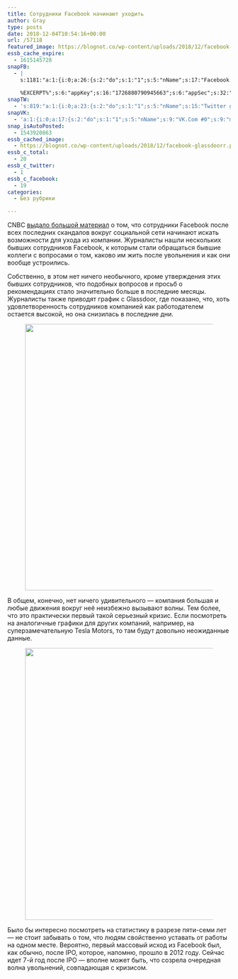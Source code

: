 ```yaml
---
title: Сотрудники Facebook начинают уходить
author: Gray
type: posts
date: 2018-12-04T10:54:16+00:00
url: /57118
featured_image: https://blognot.co/wp-content/uploads/2018/12/facebook-glassdoorr.png
essb_cache_expire:
  - 1615145728
snapFB:
  - |
    s:1181:"a:1:{i:0;a:26:{s:2:"do";s:1:"1";s:5:"nName";s:17:"Facebook personal";s:9:"msgFormat";s:20:"%TITLE%
    
    %EXCERPT%";s:6:"appKey";s:16:"1726880790945663";s:6:"appSec";s:32:"9915e38ff56996512e9713516c208c4d";s:8:"postType";s:1:"A";s:7:"fltrsOn";i:0;s:5:"fltrs";a:0:{}s:7:"proxyOn";i:0;s:7:"useSURL";i:0;s:1:"v";i:350;s:3:"tpt";s:0:"";s:11:"attachVideo";s:1:"N";s:6:"imgUpl";s:1:"T";s:10:"riComments";s:1:"1";s:12:"riCommentsAA";s:1:"1";s:4:"uMsg";s:0:"";s:11:"accessToken";s:173:"EAAYilsQdH38BAGbBWNeledCJfoCAbh3ym4AOo7xEODbekVAReIRhhi0LAnzPFNAwaat0Tr1xSJoAvsAFJk0GUGmV2bqZBhT8qI3VwPtz681jKSyEZAIsTKbzUciHsYWcVzInMTeIEJAXIR5anW46o6j9lA64XdLsvmYOjvegZDZD";s:8:"authUser";s:17:"10212468541884244";s:12:"authUserName";s:29:"Сергей Петренко";s:4:"pgID";s:32:"133222213376133_2213541402010860";s:9:"wpImgSize";s:4:"full";s:15:"pageAccessToken";s:176:"EAAYilsQdH38BAArYgqPRN5Wkz8N7LbEeqSIxC3YgROS4wqFWGbWukrZAbZC3z29OUDS9aG6y2h0W58mSyspXyC6aBd8RGJaMJlT7C9ortS4TT31ZBIvo0g5meW1hqZBhrwyhi1lmelpiXeH7UBmA6a6BHdHcPFBvFiL4WBZB4NwZDZD";s:8:"isPosted";s:1:"1";s:7:"postURL";s:62:"http://www.facebook.com/133222213376133/posts/2213541402010860";s:5:"pDate";s:19:"2018-12-04 10:54:21";}}";
snapTW:
  - 's:819:"a:1:{i:0;a:23:{s:2:"do";s:1:"1";s:5:"nName";s:15:"Twitter gray_ru";s:9:"msgFormat";s:14:"%TITLE%  %URL%";s:6:"appKey";s:21:"TtnkhV5ieh7aGiSY4OoJQ";s:6:"appSec";s:41:"HFj5WK0WRg2zQs87LI37ZGRCriUhl7f6tO7YrFVuk";s:7:"fltrsOn";i:0;s:5:"fltrs";a:0:{}s:7:"proxyOn";i:0;s:7:"useSURL";i:0;s:1:"v";i:350;s:5:"twURL";s:27:"https://twitter.com/gray_ru";s:11:"accessToken";s:50:"8518642-cnreXiVT5UwLikpn799CLpoo1W61fufZeTA4z39PIi";s:14:"accessTokenSec";s:45:"36nJUfLC6ZS1VLbdK44CrCxDUIE5u1wYJEQCYnKoKXAUs";s:5:"tw140";i:0;s:10:"riComments";s:1:"1";s:11:"riCommentsM";s:1:"1";s:12:"riCommentsAA";s:1:"1";s:8:"attchImg";s:1:"1";s:9:"wpImgSize";s:4:"full";s:8:"isPosted";s:1:"1";s:4:"pgID";s:19:"1069907761725612032";s:7:"postURL";s:54:"https://twitter.com/gray_ru/status/1069907761725612032";s:5:"pDate";s:19:"2018-12-04 10:54:23";}}";'
snapVK:
  - 'a:1:{i:0;a:17:{s:2:"do";s:1:"1";s:5:"nName";s:9:"VK.Com #0";s:9:"msgFormat";s:9:"%EXCERPT%";s:8:"postType";s:1:"I";s:7:"fltrsOn";i:0;s:5:"fltrs";a:0:{}s:7:"proxyOn";i:0;s:7:"useSURL";i:0;s:1:"v";i:350;s:3:"url";s:22:"https://vk.com/gray_ru";s:5:"appID";s:7:"2004042";s:4:"pgID";s:7:"gray_ru";s:8:"authResp";s:159:"https://oauth.vk.com/blank.html#access_token=7c266a94fb1122969e25b20763c347a5bc800e03810fc03ac8d80b4ada40944a2b4a9800ea2c258865182&expires_in=0&user_id=1003673";s:9:"wpImgSize";s:4:"full";s:12:"appAuthToken";s:85:"7c266a94fb1122969e25b20763c347a5bc800e03810fc03ac8d80b4ada40944a2b4a9800ea2c258865182";s:11:"appAuthUser";s:7:"1003673";s:7:"pgIntID";s:7:"1003673";}}'
snap_isAutoPosted:
  - 1543920863
essb_cached_image:
  - https://blognot.co/wp-content/uploads/2018/12/facebook-glassdoorr.png
essb_c_total:
  - 20
essb_c_twitter:
  - 1
essb_c_facebook:
  - 19
categories:
  - Без рубрики

---
```








CNBC [выдало большой материал][1] о том, что сотрудники Facebook после всех последних скандалов вокруг социальной сети начинают искать возможности для ухода из компании. Журналисты нашли нескольких бывших сотрудников Facebook, к которым стали обращаться бывшие коллеги с вопросами о том, каково им жить после увольнения и как они вообще устроились.

Собственно, в этом нет ничего необычного, кроме утверждения этих бывших сотрудников, что подобных вопросов и просьб о рекомендациях стало значительно больше в последние месяцы. Журналисты также приводят график с Glassdoor, где показано, что, хоть удовлетворенность сотрудников компанией как работодателем остается высокой, но она снизилась в последние дни.

<div class="wp-block-image">
  <figure class="aligncenter"><img data-attachment-id="57119" data-permalink="https://blognot.co/57118/facebook-glassdoorr" data-orig-file="https://i1.wp.com/blognot.co/wp-content/uploads/2018/12/facebook-glassdoorr.png?fit=961%2C781&ssl=1" data-orig-size="961,781" data-comments-opened="1" data-image-meta="{&quot;aperture&quot;:&quot;0&quot;,&quot;credit&quot;:&quot;&quot;,&quot;camera&quot;:&quot;&quot;,&quot;caption&quot;:&quot;&quot;,&quot;created_timestamp&quot;:&quot;0&quot;,&quot;copyright&quot;:&quot;&quot;,&quot;focal_length&quot;:&quot;0&quot;,&quot;iso&quot;:&quot;0&quot;,&quot;shutter_speed&quot;:&quot;0&quot;,&quot;title&quot;:&quot;&quot;,&quot;orientation&quot;:&quot;0&quot;}" data-image-title="facebook-glassdoorr" data-image-description="" data-medium-file="https://i1.wp.com/blognot.co/wp-content/uploads/2018/12/facebook-glassdoorr.png?fit=300%2C244&ssl=1" data-large-file="https://i1.wp.com/blognot.co/wp-content/uploads/2018/12/facebook-glassdoorr.png?fit=740%2C601&ssl=1" width="740" height="601" src="https://i1.wp.com/blognot.co/wp-content/uploads/2018/12/facebook-glassdoorr.png?resize=740%2C601&#038;ssl=1" alt="" class="wp-image-57119" srcset="https://i1.wp.com/blognot.co/wp-content/uploads/2018/12/facebook-glassdoorr.png?w=961&ssl=1 961w, https://i1.wp.com/blognot.co/wp-content/uploads/2018/12/facebook-glassdoorr.png?resize=300%2C244&ssl=1 300w, https://i1.wp.com/blognot.co/wp-content/uploads/2018/12/facebook-glassdoorr.png?resize=768%2C624&ssl=1 768w, https://i1.wp.com/blognot.co/wp-content/uploads/2018/12/facebook-glassdoorr.png?resize=615%2C500&ssl=1 615w, https://i1.wp.com/blognot.co/wp-content/uploads/2018/12/facebook-glassdoorr.png?resize=800%2C650&ssl=1 800w" sizes="(max-width: 740px) 100vw, 740px" data-recalc-dims="1" /></figure>


В общем, конечно, нет ничего удивительного — компания большая и любые движения вокруг неё неизбежно вызывают волны. Тем более, что это практически первый такой серьезный кризис. Если посмотреть на аналогичные графики для других компаний, например, на суперзамечательную Tesla Motors, то там будут довольно неожиданные данные.

<div class="wp-block-image">
  <figure class="aligncenter"><img data-attachment-id="57120" data-permalink="https://blognot.co/57118/tesla-glassdoor" data-orig-file="https://i0.wp.com/blognot.co/wp-content/uploads/2018/12/tesla-glassdoor.png?fit=648%2C613&ssl=1" data-orig-size="648,613" data-comments-opened="1" data-image-meta="{&quot;aperture&quot;:&quot;0&quot;,&quot;credit&quot;:&quot;&quot;,&quot;camera&quot;:&quot;&quot;,&quot;caption&quot;:&quot;&quot;,&quot;created_timestamp&quot;:&quot;0&quot;,&quot;copyright&quot;:&quot;&quot;,&quot;focal_length&quot;:&quot;0&quot;,&quot;iso&quot;:&quot;0&quot;,&quot;shutter_speed&quot;:&quot;0&quot;,&quot;title&quot;:&quot;&quot;,&quot;orientation&quot;:&quot;0&quot;}" data-image-title="tesla-glassdoor" data-image-description="" data-medium-file="https://i0.wp.com/blognot.co/wp-content/uploads/2018/12/tesla-glassdoor.png?fit=300%2C284&ssl=1" data-large-file="https://i0.wp.com/blognot.co/wp-content/uploads/2018/12/tesla-glassdoor.png?fit=648%2C613&ssl=1" width="648" height="613" src="https://i0.wp.com/blognot.co/wp-content/uploads/2018/12/tesla-glassdoor.png?resize=648%2C613&#038;ssl=1" alt="" class="wp-image-57120" srcset="https://i0.wp.com/blognot.co/wp-content/uploads/2018/12/tesla-glassdoor.png?w=648&ssl=1 648w, https://i0.wp.com/blognot.co/wp-content/uploads/2018/12/tesla-glassdoor.png?resize=300%2C284&ssl=1 300w, https://i0.wp.com/blognot.co/wp-content/uploads/2018/12/tesla-glassdoor.png?resize=529%2C500&ssl=1 529w, https://i0.wp.com/blognot.co/wp-content/uploads/2018/12/tesla-glassdoor.png?resize=800%2C757&ssl=1 800w" sizes="(max-width: 648px) 100vw, 648px" data-recalc-dims="1" /></figure>


Было бы интересно посмотреть на статистику в разрезе пяти-семи лет — не стоит забывать о том, что людям свойственно уставать от работы на одном месте. Вероятно, первый массовый исход из Facebook был, как обычно, после IPO, которое, напомню, прошло в 2012 году. Сейчас идет 7-й год после IPO — вполне может быть, что созрела очередная волна увольнений, совпадающая с кризисом.

 [1]: https://www.cnbc.com/2018/12/02/facebook-employees-calling-former-colleagues-to-look-for-jobs-outside.html